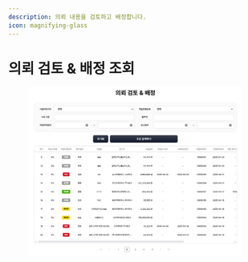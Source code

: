 ```yaml
---
description: 의뢰 내용을 검토하고 배정합니다.
icon: magnifying-glass
---
```


# 의뢰 검토 & 배정 조회

<figure><img src="../.gitbook/assets/image (5).png" alt=""><figcaption></figcaption></figure>

